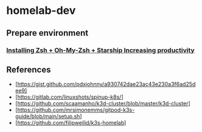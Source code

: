 # homelab-dev

## Prepare environment 

### [Installing Zsh + Oh-My-Zsh + Starship Increasing productivity](https://guinuxbr.com/en/posts/zsh+oh-my-zsh+starship/)

## References

- [https://gist.github.com/pdxjohnny/a930742dae23ac43e230a3f6ad25dee9]
- [https://gitlab.com/linuxshots/spinup-k8s/]
- [https://github.com/scaamanho/k3d-cluster/blob/master/k3d-cluster]
- [https://github.com/mrsimonemms/gitpod-k3s-guide/blob/main/setup.sh]
- [https://github.com/filipweilid/k3s-homelab]